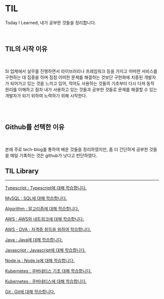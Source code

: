# TIL

Today I Learned, 내가 공부한 것들을 정리합니다.

<br />

## TIL의 시작 이유

<br />

SI 업체에서 실무를 진행하면서 라이브러리나 프레임워크 등을 가지고 어떠한 서비스를 구현하는 데 집중을 하며 점점 어떠한 문제를 해결하는 것보단 구현화에 치중된 개발자가 되어가고 있는 것을 느끼고 있어, 적어도 사용하는 것들의 기초부터 다시 다져 동작 원리를 이해하고 점차 내가 사용하고 있는 것들과 공부한 것들로 문제를 해결할 수 있는 개발자가 되기 위하여 노력하기 위해 시작한다.

<br />
<br />

## Github를 선택한 이유

<br />

본래 주로 tech-blog를 통하여 배운 것들을 정리하였지만, 좀 더 간단하게 공부한 것들을 매일 기록하는 것은 github가 낫다고 판단하였다.

## TIL Library

<hr />

[Typescript : Typescript에 대해 학습합니다.](typescript/index.md)

[MySQL : SQL에 대해 학습합니다.](mysql/index.md)

[Algorithm : 알고리즘에 대해 학습합니다.](algorithm/index.md)

[AWS : AWS와 네트워크에 대해 학습합니다.](aws/index.md)

[AWS - DVA : 자격증 취득을 위하여 학습합니다.](aws/associate-dva.md)

[Java : Java에 대해 학습합니다.](java/index.md)

[Javascript : Javascript에 대해 학습합니다.](javascript/index.md)

[Node.js : Node.js에 대해 학습합니다.](nodejs/index.md)

[Kubernetes : 쿠버네티스 기초 대해 학습합니다.](kubernetes/easy.md)

[Kubernetes : 쿠버네티스에 대해 학습합니다.](kubernetes/index.md)

[Git : Git에 대해 학습합니다.](git/index.md)
